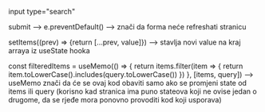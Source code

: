 input type="search"

submit --> e.preventDefault() --> znači da forma neće refreshati stranicu

setItems((prev) => {return [...prev, value]}) --> stavlja novi value na kraj arraya iz useState hooka

const filteredItems = useMemo(() => {
return items.filter(item => {
return item.toLowerCase().includes(query.toLowerCase())
})
}, [items, query])
--> useMemo znači da će se ovaj kod obaviti samo ako se promjeni state od items ili query (korisno kad stranica ima puno stateova koji ne ovise jedan o drugome, da se rjeđe mora ponovno provoditi kod koji usporava)
